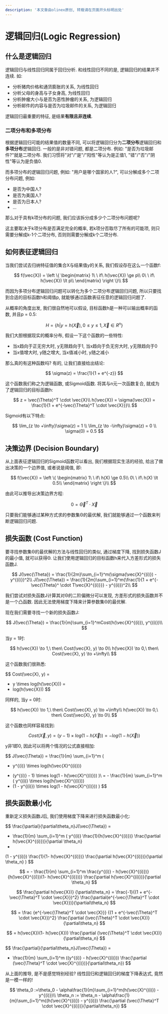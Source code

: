 ```yaml
---
description: '本文章由olinex原创, 转载请在页面开头标明出处'
---
```


# 逻辑回归\(Logic Regression\)

## 什么是逻辑回归

逻辑回归与线性回归同属于回归分析. 和线性回归不同的是, 逻辑回归的结果并不连续. 如:

* 分析猪肉价格和通货膨胀的关系, 为线性回归
* 分析父母的身高与子女身高, 为线性回归
* 分析肿瘤大小与是否为恶性肿瘤的关系, 为逻辑回归
* 分析邮件的内容与是否为垃圾邮件的关系, 为逻辑回归

逻辑回归最重要的特征, 是结果**有限且非连续**. 

### 二项分布和多项分布

根据逻辑回归可能的结果值的数量不同, 可以将逻辑回归分为**二项分布**逻辑回归和**多项分布**逻辑回归. 一般的是非对错问题, 都是二项分布. 例如: "是否为垃圾邮件?"就是二项分布. 我们习惯将"对"/"是"/"阳性"等认为是正值1, "错"/"否"/"阴性"等认为是负值0.

而多项分布的逻辑回归问题, 例如: "用户是哪个国家的人?", 可以分解成多个二项分布问题, 例如:

* 是否为中国人?
* 是否为美国人?
* 是否为日本人?
* ...

那么对于具有k项分布的问题, 我们应该拆分成多少个二项分布问题呢?

这主要取决于k项分布是否满足完全的概率, 若k项分否取尽了所有的可能项, 则只需要分解成k-1个二项分布, 否则则需要分解成k个二项分布.

## 如何表征逻辑回归

当我们尝试去归纳特征值的集合X与结果值y的关系, 我们假设存在这么一个函数f:

$$
f(\vec{X}) = \left \{
\begin{matrix}
1\ \ if\ h(\vec{X}) \ge p\\
0\ \ if\ h(\vec{X}) \lt p\\
\end{matrix}
\right \}\\
$$

而因为多项分布逻辑回归问题可以转化为多个二项分布逻辑回归问题, 所以只要找到合适的目标函数h和阈值p, 就能够通过函数表征任意的逻辑回归问题了.

从概率的角度出发, 我们很自然地可以假设, 目标函数h是一种可以输出概率的函数, 并且p = 0.5:

$$
H = \{ h | y = h(\vec{X}), 0 \le y \le 1, \vec{X} \in R^n \}
$$

我们大胆根据现实的概率分布, 假设一下这个函数的一些特性: 

* 当x趋向于正无穷大时, y无限趋向于1, 当x趋向于负无穷大时, y无限趋向于0
* 当x值增大时, y随之增大, 当x值减小时, y随之减小

那么真的有这种函数吗? 有的, 让我们直接给出结论:

$$
\sigma(z) = \frac{1}{1 + e^{-z}}
$$

这个函数我们称之为逻辑函数, 或Sigmoid函数. 将其与n元一次函数复合, 就成为了逻辑回归的目标函数h:

$$
z = \vec{\Theta}^T \cdot \vec{X}\\
h(\vec{X}) = \sigma(\vec{X}) = \frac{1}{1 + e^{-\vec{\Theta}^T \cdot \vec{X}}}\\
$$

Sigmoid有以下特点:

$$
\lim_{z \to +\infty}\sigma(z) = 1 \\
\lim_{z \to -\infty}\sigma(z) = 0 \\
\sigma(0) = 0.5
$$

## 决策边界 \(Decision Boundary\)

从上面表征逻辑回归的Sigmoid函数可以看出, 我们根据现实生活的经验, 给出了做出决策的一个边界值, 或者说是阈值, 即:

$$
f(\vec{X}) = \left \{
\begin{matrix}
1\ \ if\ h(X) \ge 0.5\\
0\ \ if\ h(X) \lt 0.5\\
\end{matrix}
\right \}\\
$$

由此可以推导出决策边界方程:

$$
0 = \vec{\Theta}^T \cdot \vec{X}
$$

只要我们能够通过某种方式求的参数集Θ的最优解, 我们就能够通过一个函数来判断逻辑回归问题.

## 损失函数 \(Cost Function\)

要寻找参数集Θ的最优解的方法与线性回归的类似, 通过梯度下降, 找到损失函数J的最小值, 就可以获得Θ. 让我们使用逻辑回归的目标函数h来代入方差形式的损失函数J.

$$
J(\vec{\Theta}) = \frac{1}{2m}\sum_{i=1}^m(\sigma(\vec{X}^{(i)}) - y^{(i)})^2\\
J(\vec{\Theta}) = \frac{1}{2m}\sum_{i=1}^m(\frac{1}{1 + e^{-\vec{\Theta}^ \cdot T\vec{X}^{(i)}}} - y^{(i)})^2\\
$$

我们尝试对损失函数J计算其对Θ的二阶偏微分可以发现, 方差形式的损失函数并不是一个凸函数. 因此无法使用梯度下降来计算参数集Θ的最优解.

现在我们需要寻找一个新的损失函数J:

$$
J(\vec{\Theta}) = \frac{1}{m}\sum_{i=1}^mCost(h(\vec{X}^{(i)}), y^{(i)})\\
$$

当y = 1时:

$$
h(\vec{X}) \to 1,\ then\ Cost(\vec{X}, y) \to 0\\
h(\vec{X}) \to 0,\ then\ Cost(\vec{X}, y) \to +\infty\\
$$

这个函数我们很熟悉:

$$
Cost(\vec{X}, y) = 
- y \times log(h(\vec{X})) = 
- log(h(\vec{X}))
$$

同样的, 当y = 0时:

$$
h(\vec{X}) \to 1,\ then\ Cost(\vec{X}, y) \to +\infty\\
h(\vec{X}) \to 0,\ then\ Cost(\vec{X}, y) \to 0\\
$$

这个函数也同样容易找到:

$$
Cost(\vec{X}, y) = (y - 1) \times log(1 - h(\vec{X})) = - log(1 - h(\vec{X}))
$$

y非1即0, 因此可以将两个情况的公式直接相加:

$$
J(\vec{\Theta}) = 
\frac{1}{m}
\sum_{i=1}^m
(
- y^{(i)} \times log(h(\vec{X}^{(i)}))
+ (y^{(i)} - 1) \times log(1 - h(\vec{X}^{(i)}))
)\\
= - \frac{1}{m}
\sum_{i=1}^m
(
y^{(i)} \times log(h(\vec{X}^{(i)}))
+ (1 - y^{(i)}) \times log(1 - h(\vec{X}^{(i)}))
)
$$

## 损失函数最小化

重新定义损失函数J后, 我们使用梯度下降来进行损失函数最小化:

$$
\frac{\partial}{\partial\theta_n}J(\vec{\Theta}) = 
- \frac{1}{m} \sum_{i=1}^m
(
y^{(i)}
\frac{1}{h(\vec{X}^{(i)})}
\frac{\partial h(\vec{X}^{(i)})}{\partial
 \theta_n}
-
(1 - y^{(i)})
\frac{1}{1- h(\vec{X}^{(i)})}
\frac{\partial h(\vec{X}^{(i)})}{\partial
 \theta_n}
)
$$

$$
= - \frac{1}{m} \sum_{i=1}^m
\frac{y^{(i)} - h(\vec{X}^{(i)})}
{h(\vec{X}^{(i)})(1- h(\vec{X}^{(i)}))}
\frac{\partial h(\vec{X}^{(i)})}{\partial
 \theta_n}
$$

$$
\frac{\partial h(\vec{X})}
{\partial\theta_n} = 
\frac{-1}{(1 + e^{-\vec{\Theta}^T \cdot \vec{X}})^2}
\frac{\partial(e^{-\vec{\Theta}^T \cdot \vec{X}})}{\partial\theta_n}
$$

$$
= \frac
{e^{-\vec{\Theta}^T \cdot \vec{X}}}
{(1 + e^{-\vec{\Theta}^T \cdot \vec{X}})^2}
\frac{\partial (\vec{\Theta}^T \cdot \vec{X})}{\partial\theta_n}
$$

$$
= h(\vec{X})(1- h(\vec{X}))
\frac{\partial (\vec{\Theta}^T \cdot \vec{X})}{\partial\theta_n}
$$

$$
\frac{\partial}{\partial\theta_n}J(\vec{\Theta}) = 
- \frac{1}{m} \sum_{i=1}^m
((y^{(i)} - h(\vec{X}^{(i)}))
\frac{\partial (\vec{\Theta}^T \cdot \vec{X}^{(i)})}{\partial\theta_n})
$$

从上面的推导, 是不是感觉特别经验? 线性回归和逻辑回归的梯度下降表达式, 竟然是一模一样的!

$$
\theta_0 :=\theta_0 - \alpha\frac{1}{m}\sum_{i=1}^m(h(\vec{X}^{(i)}) - y^{(i)})\\
\theta_n := \theta_n - \alpha\frac{1}{m}\sum_{i=1}^m((h(\vec{X}^{(i)}) - y^{(i)})
\frac{\partial (\vec{\Theta}^T \cdot \vec{X}^{(i)})}{\partial\theta_n})
$$



